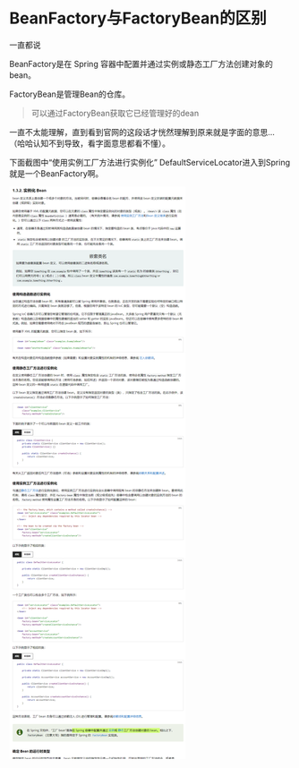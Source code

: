# BeanFactory与FactoryBean的区别

一直都说

BeanFactory是在 Spring 容器中配置并通过实例或静态工厂方法创建对象的 bean。

FactoryBean是管理Bean的仓库。

> 可以通过FactoryBean获取它已经管理好的dean

一直不太能理解，直到看到官网的这段话才恍然理解到原来就是字面的意思... （哈哈认知不到导致，看字面意思都看不懂）。

下面截图中“使用实例工厂方法进行实例化”  DefaultServiceLocator进入到Spring就是一个BeanFactory啊。

![image-20220422094651352](./img/spring_beanfactoryorfactorybean/image-20220422094651352.png)
